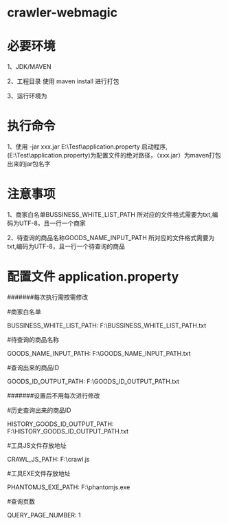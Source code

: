 # crawler-webmagic

# 必要环境
1、JDK/MAVEN

2、工程目录 使用  maven install 进行打包

3、运行环境为

# 执行命令
1、使用 -jar xxx.jar E:\Test\application.property 启动程序,(E:\Test\application.property)为配置文件的绝对路径，（xxx.jar）为maven打包出来的jar包名字

# 注意事项
1、商家白名单BUSSINESS_WHITE_LIST_PATH 所对应的文件格式需要为txt,编码为UTF-8，且一行一个商家

2、待查询的商品名称GOODS_NAME_INPUT_PATH 所对应的文件格式需要为txt,编码为UTF-8，且一行一个待查询的商品

# 配置文件 application.property

#######每次执行需按需修改

#商家白名单

BUSSINESS_WHITE_LIST_PATH: F:\BUSSINESS_WHITE_LIST_PATH.txt

#待查询的商品名称

GOODS_NAME_INPUT_PATH: F:\GOODS_NAME_INPUT_PATH.txt

#查询出来的商品ID

GOODS_ID_OUTPUT_PATH: F:\GOODS_ID_OUTPUT_PATH.txt


#######设置后不用每次进行修改

#历史查询出来的商品ID

HISTORY_GOODS_ID_OUTPUT_PATH: F:\HISTORY_GOODS_ID_OUTPUT_PATH.txt

#工具JS文件存放地址

CRAWL_JS_PATH: F:\crawl.js

#工具EXE文件存放地址

PHANTOMJS_EXE_PATH: F:\phantomjs.exe

#查询页数

QUERY_PAGE_NUMBER: 1


